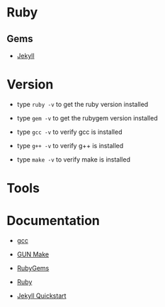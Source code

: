 # Ruby

## Gems

- [Jekyll](https://jekyllrb.com/)

# Version

- type `ruby -v` to get the ruby version installed

- type `gem -v` to get the rubygem version installed

- type `gcc -v` to verify gcc is installed

- type `g++ -v` to verify g++ is installed

- type `make -v` to verify make is installed

# Tools

# Documentation

- [gcc](https://gcc.gnu.org/install/)

- [GUN Make](https://www.gnu.org/software/make/)

- [RubyGems](https://rubygems.org/pages/download)

- [Ruby](https://www.ruby-lang.org/en/downloads/)

* [Jekyll Quickstart](https://jekyllrb.com/docs/)

